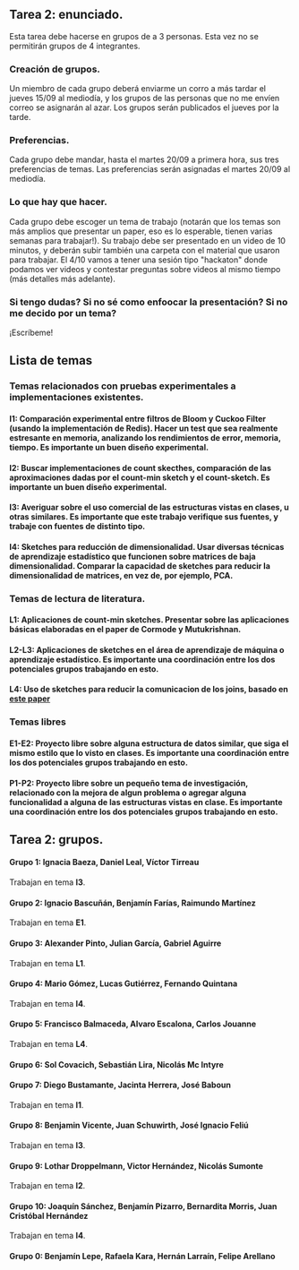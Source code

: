 ## Tarea 2: enunciado. 

Esta tarea debe hacerse en grupos de a 3 personas. Esta vez no se permitirán grupos de 4 integrantes. 

### Creación de grupos. 

Un miembro de cada grupo deberá enviarme un corro a más tardar el jueves 15/09 al mediodía, y los grupos de las personas que no me envíen correo se asignarán al azar. Los grupos serán publicados el jueves por la tarde. 

### Preferencias. 

Cada grupo debe mandar, hasta el martes 20/09 a primera hora, sus tres preferencias de temas. Las preferencias serán asignadas el martes 20/09 al mediodía. 

### Lo que hay que hacer. 

Cada grupo debe escoger un tema de trabajo (notarán que los temas son más amplios que presentar un paper, eso es lo esperable, tienen varias semanas para trabajar!). 
Su trabajo debe ser presentado en un video de 10 minutos, y deberán subir también una carpeta con el material que usaron para trabajar. El 4/10 vamos a tener una sesión tipo "hackaton" donde podamos ver videos y contestar preguntas sobre videos al mismo tiempo (más detalles más adelante). 

### Si tengo dudas? Si no sé como enfoocar la presentación? Si no me decido por un tema? 

¡Escríbeme! 

## Lista de temas 

### Temas relacionados con pruebas experimentales a implementaciones existentes. 

#### I1:  Comparación experimental entre filtros de Bloom y Cuckoo Filter (usando la implementación de Redis). Hacer un test que sea realmente estresante en memoria, analizando los rendimientos de error, memoria, tiempo. Es importante un buen diseño experimental. 

#### I2: Buscar implementaciones de count skecthes, comparación de las aproximaciones dadas por el count-min sketch y el count-sketch. Es importante un buen diseño experimental. 

#### I3: Averiguar sobre el uso comercial de las estructuras vistas en clases, u otras similares. Es importante que este trabajo verifique sus fuentes, y trabaje con fuentes de distinto tipo. 

#### I4: Sketches para reducción de dimensionalidad. Usar diversas técnicas de aprendizaje estadístico que funcionen sobre matrices de baja dimensionalidad. Comparar la capacidad de sketches para reducir la dimensionalidad de matrices, en vez de, por ejemplo, PCA. 

### Temas de lectura de literatura. 

#### L1: Aplicaciones de count-min sketches. Presentar sobre las aplicaciones básicas elaboradas en el paper de Cormode y Mutukrishnan. 

#### L2-L3: Aplicaciones de sketches en el área de aprendizaje de máquina o aprendizaje estadístico. Es importante una coordinación entre los dos potenciales grupos trabajando en esto. 

#### L4: Uso de sketches para reducir la comunicacion de los joins, basado en [este paper](https://dl.acm.org/doi/pdf/10.1145/2745754.2745779)

### Temas libres

#### E1-E2: Proyecto libre sobre alguna estructura de datos similar, que siga el mismo estilo que lo visto en clases. Es importante una coordinación entre los dos potenciales grupos trabajando en esto. 

#### P1-P2: Proyecto libre sobre un pequeño tema de investigación, relacionado con la mejora de algun problema o agregar alguna funcionalidad a alguna de las estructuras vistas en clase. Es importante una coordinación entre los dos potenciales grupos trabajando en esto. 

## Tarea 2: grupos. 

#### Grupo 1: Ignacia Baeza, Daniel Leal, Víctor Tirreau
Trabajan en tema **I3**. 

#### Grupo 2: Ignacio Bascuñán, Benjamín Farías, Raimundo Martínez
Trabajan en tema **E1**.

#### Grupo 3: Alexander Pinto, Julian García, Gabriel Aguirre
Trabajan en tema **L1**.

#### Grupo 4: Mario Gómez, Lucas Gutiérrez, Fernando Quintana
Trabajan en tema **I4**.

#### Grupo 5: Francisco Balmaceda, Alvaro Escalona, Carlos Jouanne
Trabajan en tema **L4**.

#### Grupo 6: Sol Covacich, Sebastián Lira, Nicolás Mc Intyre

#### Grupo 7: Diego Bustamante, Jacinta Herrera, José Baboun
Trabajan en tema **I1**.

#### Grupo 8: Benjamin Vicente, Juan Schuwirth, José Ignacio Feliú
Trabajan en tema **I3**.

#### Grupo 9: Lothar Droppelmann, Victor Hernández, Nicolás Sumonte
Trabajan en tema **I2**.

#### Grupo 10: Joaquín Sánchez, Benjamín Pizarro, Bernardita Morris, Juan Cristóbal Hernández
Trabajan en tema **I4**.

#### Grupo 0: Benjamín Lepe, Rafaela Kara, Hernán Larraín, Felipe Arellano

